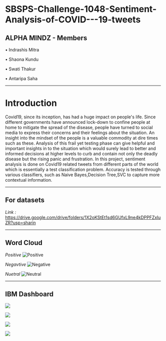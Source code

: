 # SBSPS-Challenge-1048-Sentiment-Analysis-of-COVID---19-tweets

## ALPHA MINDZ - Members

• Indrashis Mitra

• Shaona Kundu

• Swati Thakur

• Antaripa Saha

---

# Introduction


Covid19, since its inception, has had a huge impact on people's life. Since different governments have announced lock-down to confine people at home to mitigate the spread of the disease, people have turned to social media to express their concerns and their feelings about the situation. An insight into the mindset of the people is a valuable commodity at dire times such as these. Analysis of this frail yet testing phase can give helpful and important insights in to the situation which would surely lead to better and informed decisions at higher levels to curb and contain not only the deadly disease but the rising panic and frustration. In this project, sentiment analysis is done on Covid19 related tweets from different parts of the world which is essentially a test classification problem. Accuracy is tested through various classifiers, such as Naive Bayes,Decision Tree,SVC  to capture more contextual information.

---

## For datasets
*Link :* https://drive.google.com/drive/folders/1X2oKStEt1sd6GUfxL9ne4kDPPFZxIuZR?usp=sharin 

---

## Word Cloud

*Positive*
![Positive](https://i.ibb.co/gVSM9vf/Whats-App-Image-2020-07-14-at-10-58-13-PM.jpg "Positive")

*Negavtive*
![Negative](https://i.ibb.co/6P2NH1B/Whats-App-Image-2020-07-14-at-10-58-29-PM.jpg "Negative")

*Nuetral*
![Neutral](https://i.ibb.co/1TtR9mk/Whats-App-Image-2020-07-14-at-10-58-17-PM.jpg "Neutral")

---

## IBM Dashboard

![](https://i.ibb.co/5WCMsVK/Screen-Shot-2020-07-14-at-8-05-30-PM.png)

![](https://i.ibb.co/LhPCkHb/Screen-Shot-2020-07-14-at-8-05-49-PM.png)

![](https://i.ibb.co/7jsrV2v/Screen-Shot-2020-07-14-at-8-08-30-PM.png)

![](https://i.ibb.co/6mbPrM3/Screen-Shot-2020-07-14-at-8-16-08-PM.png)